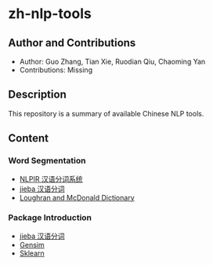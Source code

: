 # zh-nlp-tools

## Author and Contributions
- Author: Guo Zhang, Tian Xie, Ruodian Qiu, Chaoming Yan
- Contributions: Missing

## Description
This repository is a summary of available Chinese NLP tools.


## Content

### Word Segmentation

- [NLPIR 汉语分词系统](http://ictclas.nlpir.org/)
- [jieba 汉语分词](https://github.com/fxsjy/jieba/)
- [Loughran and McDonald Dictionary](http://www3.nd.edu/~mcdonald/Word_Lists.html)


### Package Introduction

- [jieba 汉语分词](https://github.com/fxsjy/jieba/)
- [Gensim](http://radimrehurek.com/gensim/index.html)
- [Sklearn](http://scikit-learn.org/stable/modules/linear_model.html)




